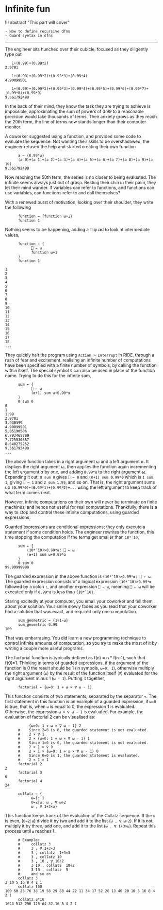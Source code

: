 # Infinite fun

!!! abstract "This part will cover"

    - How to define recursive dfns
    - Guard syntax in dfns

---

The engineer sits hunched over their cubicle, focused as they diligently type out

```apl
   1+(0.99)+(0.99*2)
2.9701

   1+(0.99)+(0.99*2)+(0.99*3)+(0.99*4)
4.90099501

   1+(0.99)+(0.99*2)+(0.99*3)+(0.99*4)+(0.99*5)+(0.99*6)+(0.99*7)+(0.99*8)+(0.99*9)
9.561792499
```

In the back of their mind, they know the task they are trying to achieve is impossible, approximating the sum of powers of 0.99 to a reasonable precision would take thousands of terms. Their anxiety grows as they reach the 20th term, the line of terms now stands longer than their computer monitor.

A coworker suggested using a function, and provided some code to evaluate the sequence. Not wanting their skills to be overshadowed, the engineer refused the help and started creating their own function 

```apl
      a ← {0.99*⍵}
      (a 0)+(a 1)+(a 2)+(a 3)+(a 4)+(a 5)+(a 6)+(a 7)+(a 8)+(a 9)+(a 10)
9.561792499
```

Now reaching the 50th term, the series is no closer to being evaluated. The infinite seems always just out of grasp. Resting their chin in their palm, they let their mind wander. If variables can refer to functions, and functions can use variables, can functions refer to and call themselves?

With a renewed burst of motivation, looking over their shoulder, they write the following

```apl
      function ← {function ⍵+1}
      function 1

```

Nothing seems to be happening, adding a ⎕ quad to look at intermediate values,

```apl
      function ← {
            ⎕ ← ⍵
            function ⍵+1
      }
      function 1

1
2
3
4
5
6
7
8
9
10
11
12
13
14
15
16
17
18
...
```

They quickly halt the program using ``Action > Interrupt`` in RIDE, through a rush of fear and excitement. realising an infinite number of computations have been specified with a finite number of symbols, by calling the function within itself. The special symbol `∇` can also be used in place of the function name. Trying to do this for the infinite sum,

```apl
      sum ← {
            ⎕ ← ⍵
            (⍺+1) sum ⍵+0.99*⍺
      }
      0 sum 0
0
1
1.99
2.9701
3.940399
4.90099501
5.85198506
6.793465209
7.725530557
8.648275252
9.561792499
...
```

The above function takes in a right argument ⍵ and a left argument ⍺. It displays the right argument ⍵, then applies the function again incrementing the left argument ⍺ by one, and adding ``0.99*⍺`` to the right argument ⍵. Expanding it out, ``0 sum 0`` gives ``⎕ ← 0`` and ``(0+1) sum 0.99*0`` which is ``1 sum 1``, giving ``⎕ ← 1`` and ``2 sum 1.99``, and so on. That is, the right argument sums up ``(0.99*0)+(0.99*1)+(0.99*2)+...`` using the left argument to keep track of what term comes next.

However, infinite computations on their own will never be terminate on finite machines, and hence not useful for real computations. Thankfully, there is a way to stop and control these infinite computations, using guarded expressions.

Guarded expressions are conditional expressions; they only execute a statement if some condition holds. The engineer rewrites the function, this time stopping the computation if the terms get smaller than ``10*¯10``,

```apl
      sum ← {
          (10*¯10)>0.99*⍺: ⎕ ← ⍵
          (⍺+1) sum ⍵+0.99*⍺
      }
      0 sum 0
99.99999999
```

The guarded expression in the above function is ``(10*¯10)>0.99*⍺: ⎕ ← ⍵``. The guarded expression consists of a logical expression ``(10*¯10)>0.99*⍺`` followed by a colon `:`, and another expression ``⎕ ← ⍵``, meaning ``⎕ ← ⍵`` will be executed only if ``0.99*⍺`` is less than ``(10*¯10)``.

Staring excitedly at your computer, you email your coworker and tell them about your solution. Your smile slowly fades as you read that your coworker had a solution that was exact, and required only one computation.

```apl
      sum_geometric ← {1÷1-⍵}
      sum_geometric 0.99
100
```

That was embarrasing. You did learn a new programming technique to control infinite amounts of computation, so you try to make the most of it by writing a couple more useful programs.

The factorial function is typically defined as f(n) = n * f(n-1), such that f(0)=1. Thinking in terms of guarded expressions, if the argument of the function is 0 the result should be 1 (in symbols, `⍵=0: 1`), otherwise multiply the right argument (`⍵`) by the result of the function itself (`∇`) evaluated for the right argument minus 1 (`⍵ - 1`).  Putting it together,
```apl
      factorial ← {⍵=0: 1 ⋄ ⍵ × ∇ ⍵ - 1} 
```
This function consists of two statements, separated by the separator `⋄`.
The first statement in this function is an example of a guarded expression, if `⍵=0` is true, that is, when `⍵` is equal to 0, the expression 1 is evaluated. Otherwise, the expression `⍵ × ∇ ⍵ - 1` is evaluated. 
For example, the evaluation of factorial 2 can be visualised as:

```apl
           {⍵=0: 1 ⋄ ⍵ × ∇ ⍵ - 1} 2
      ⍝    Since 2=0 is 0, the guarded statement is not evaluated.
      ⍝    2 × ∇ 1
      ⍝    2 × {⍵=0: 1 ⋄ ⍵ × ∇ ⍵ - 1} 1
      ⍝    Since 1=0 is 0, the guarded statement is not evaluated.
      ⍝    2 × 1 × ∇ 0
      ⍝    2 × 1 × {⍵=0: 1 ⋄ ⍵ × ∇ ⍵ - 1} 0
      ⍝    Since 0=0 is 1, the guarded statement is evaluated.
      ⍝    2 × 1 × 1
      factorial 2
2
      factorial 3
6
      factorial 4
24
```

```apl
      collatz ← {
            ⍵=1: 1
            0=2|⍵: ⍵ , ∇ ⍵÷2
            ⍵ , ∇ 1+3×⍵}
```

This function keeps track of the evaluation of the Collatz sequence. If the `⍵` is even, (``0=2|⍵``) divide it by two and add it to the list (``⍵ , ∇ ⍵÷2``). If it is not, multiply it by three, add one, and add it to the list (``⍵ , ∇ 1+3×⍵``). Repeat this process until `⍵` reaches 1.

```apl
      ⍝ Example:
      ⍝     collatz 3 
      ⍝     3 , ∇ 1+3×3
      ⍝     3 , collatz  1+3×3
      ⍝     3 , collatz 10
      ⍝     3 , 10 , ∇ 10÷2
      ⍝     3 10 , collatz  10÷2
      ⍝     3 10 , collatz  5
      ⍝     and so on
      collatz 3
3 10 5 16 8 4 2 1
      collatz 100
100 50 25 76 38 19 58 29 88 44 22 11 34 17 52 26 13 40 20 10 5 16 8 4 2 1
      collatz 2*10
1024 512 256 128 64 32 16 8 4 2 1
```
